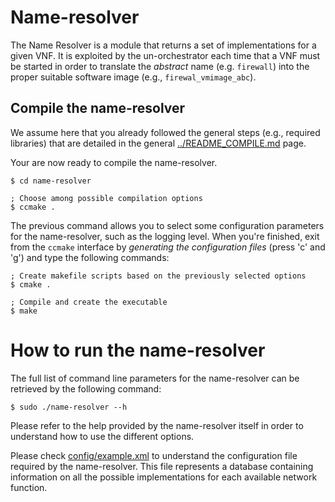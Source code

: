 # Name-resolver

The Name Resolver is a module that returns a set of implementations for a given VNF. 
It is exploited by the un-orchestrator each time that a VNF must be started in order to 
translate the *abstract* name (e.g. `firewall`) into the proper suitable software image 
(e.g., `firewal_vmimage_abc`).

## Compile the name-resolver

We assume here that you already followed the general steps (e.g., required 
libraries) that are detailed in the general [../README_COMPILE.md](../README_COMPILE.md)
page.

Your are now ready to compile the name-resolver.

	$ cd name-resolver

	; Choose among possible compilation options
	$ ccmake .

The previous command allows you to select some configuration parameters for the
name-resolver, such as the logging level. When you're finished, exit from the
`ccmake` interface by *generating the configuration files* (press 'c' and 'g')
and type the following commands:

	; Create makefile scripts based on the previously selected options
	$ cmake .

	; Compile and create the executable
	$ make

# How to run the name-resolver

The full list of command line parameters for the name-resolver can be
retrieved by the following command:

	$ sudo ./name-resolver --h

Please refer to the help provided by the name-resolver itself in order to
understand how to use the different options.

Please check [config/example.xml](config/example.xml) to understand the configuration 
file required by the name-resolver. This file represents a database containing 
information on all the possible implementations for each available network function.
